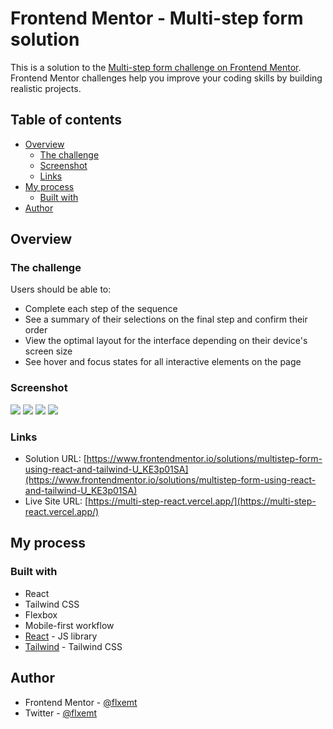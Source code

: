 # Frontend Mentor - Multi-step form solution

This is a solution to the [Multi-step form challenge on Frontend Mentor](https://www.frontendmentor.io/challenges/multistep-form-YVAnSdqQBJ). Frontend Mentor challenges help you improve your coding skills by building realistic projects.

## Table of contents

- [Overview](#overview)
  - [The challenge](#the-challenge)
  - [Screenshot](#screenshot)
  - [Links](#links)
- [My process](#my-process)
  - [Built with](#built-with)
- [Author](#author)

## Overview

### The challenge

Users should be able to:

- Complete each step of the sequence
- See a summary of their selections on the final step and confirm their order
- View the optimal layout for the interface depending on their device's screen size
- See hover and focus states for all interactive elements on the page

### Screenshot

![](https://i.imgur.com/bJFQ3NM.png)
![](https://i.imgur.com/WlzjdDD.png)
![](https://i.imgur.com/nGXamCw.png)
![](https://i.imgur.com/wGOm5Fl.png)

### Links

- Solution URL: [https://www.frontendmentor.io/solutions/multistep-form-using-react-and-tailwind-U_KE3p01SA](https://www.frontendmentor.io/solutions/multistep-form-using-react-and-tailwind-U_KE3p01SA)
- Live Site URL: [https://multi-step-react.vercel.app/](https://multi-step-react.vercel.app/)

## My process

### Built with

- React
- Tailwind CSS
- Flexbox
- Mobile-first workflow
- [React](https://reactjs.org/) - JS library
- [Tailwind](https://tailwindcss.com/) - Tailwind CSS

## Author

- Frontend Mentor - [@flxemt](https://www.frontendmentor.io/profile/flxemt)
- Twitter - [@flxemt](https://www.twitter.com/flxemt)
